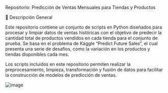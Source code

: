 Repositorio: Predicción de Ventas Mensuales para Tiendas y Productos

📌 Descripción General

Este repositorio contiene un conjunto de scripts en Python diseñados para procesar y limpiar datos de ventas históricas con el objetivo de predecir la cantidad total de productos vendidos en cada tienda para el conjunto de prueba. Se basa en el problema de Kaggle “Predict Future Sales”, el cual presenta una serie de desafíos, como la variación en los productos y tiendas disponibles cada mes.

Los scripts incluidos en este repositorio permiten realizar la preprocesamiento, limpieza, transformación y fusión de datos para facilitar la construcción de modelos de predicción de ventas.

![image]([https://github.com/Carlos-Elias-Riv/MGERepoInicial/DirectoryHierarchy.png])

